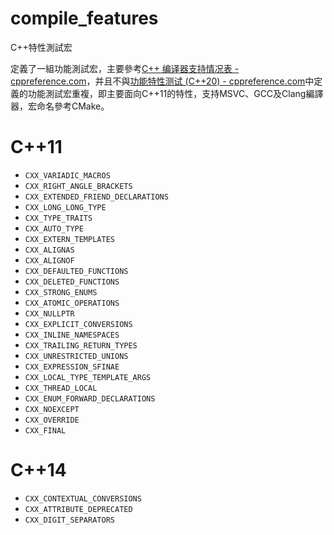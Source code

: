 # compile_features
C++特性測試宏

定義了一組功能測試宏，主要參考[C++ 编译器支持情况表 - cppreference.com](https://zh.cppreference.com/w/cpp/compiler_support)，并且不與[功能特性测试 (C++20) - cppreference.com](https://zh.cppreference.com/w/cpp/feature_test)中定義的功能測試宏重複，即主要面向C++11的特性，支持MSVC、GCC及Clang編譯器，宏命名參考CMake。

# C++11
- `CXX_VARIADIC_MACROS`
- `CXX_RIGHT_ANGLE_BRACKETS`
- `CXX_EXTENDED_FRIEND_DECLARATIONS`
- `CXX_LONG_LONG_TYPE`
- `CXX_TYPE_TRAITS`
- `CXX_AUTO_TYPE`
- `CXX_EXTERN_TEMPLATES`
- `CXX_ALIGNAS`
- `CXX_ALIGNOF`
- `CXX_DEFAULTED_FUNCTIONS`
- `CXX_DELETED_FUNCTIONS`
- `CXX_STRONG_ENUMS`
- `CXX_ATOMIC_OPERATIONS`
- `CXX_NULLPTR`
- `CXX_EXPLICIT_CONVERSIONS`
- `CXX_INLINE_NAMESPACES`
- `CXX_TRAILING_RETURN_TYPES`
- `CXX_UNRESTRICTED_UNIONS`
- `CXX_EXPRESSION_SFINAE`
- `CXX_LOCAL_TYPE_TEMPLATE_ARGS`
- `CXX_THREAD_LOCAL`
- `CXX_ENUM_FORWARD_DECLARATIONS`
- `CXX_NOEXCEPT`
- `CXX_OVERRIDE`
- `CXX_FINAL`
# C++14
- `CXX_CONTEXTUAL_CONVERSIONS`
- `CXX_ATTRIBUTE_DEPRECATED`
- `CXX_DIGIT_SEPARATORS`